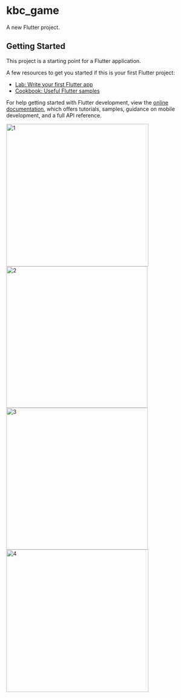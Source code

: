 # kbc_game

A new Flutter project.

## Getting Started

This project is a starting point for a Flutter application.

A few resources to get you started if this is your first Flutter project:

- [Lab: Write your first Flutter app](https://docs.flutter.dev/get-started/codelab)
- [Cookbook: Useful Flutter samples](https://docs.flutter.dev/cookbook)

For help getting started with Flutter development, view the
[online documentation](https://docs.flutter.dev/), which offers tutorials,
samples, guidance on mobile development, and a full API reference.

<img width="377" alt="1" src="https://user-images.githubusercontent.com/114164076/231770921-ab625678-85ce-4cad-b2fd-92f2f859c3d5.png">
<img width="374" alt="2" src="https://user-images.githubusercontent.com/114164076/231770979-dcdde8e2-c6a2-49a6-a0ff-d4dba65fe202.png">
<img width="375" alt="3" src="https://user-images.githubusercontent.com/114164076/231771036-764005e1-c960-464a-a73f-635fbf830475.png">
<img width="377" alt="4" src="https://user-images.githubusercontent.com/114164076/231771058-8c0aeaac-faaa-45c4-ab45-7aba9d0710ff.png">
